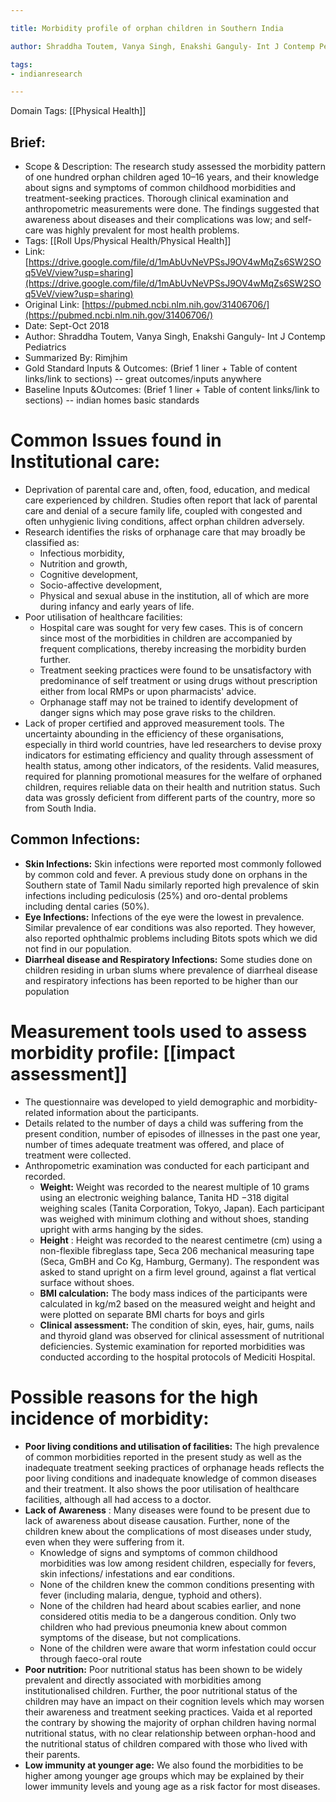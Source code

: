 ```yaml
---

title: Morbidity profile of orphan children in Southern India

author: Shraddha Toutem, Vanya Singh, Enakshi Ganguly- Int J Contemp Pediatrics

tags:
- indianresearch 

---
```

Domain Tags: [[Physical Health]]

## Brief:
- Scope & Description: The research study assessed the morbidity pattern of one hundred orphan children aged 10–16 years, and their knowledge about signs and symptoms of common childhood morbidities and treatment-seeking practices. Thorough clinical examination and anthropometric measurements were done. The findings suggested that awareness about diseases and their complications was low; and self-care was highly prevalent for most health problems.
- Tags: [[Roll Ups/Physical Health/Physical Health]]
- Link:[https://drive.google.com/file/d/1mAbUvNeVPSsJ9OV4wMqZs6SW2SOq5VeV/view?usp=sharing](https://drive.google.com/file/d/1mAbUvNeVPSsJ9OV4wMqZs6SW2SOq5VeV/view?usp=sharing)
- Original Link: [https://pubmed.ncbi.nlm.nih.gov/31406706/](https://pubmed.ncbi.nlm.nih.gov/31406706/)
- Date: Sept-Oct 2018
- Author: Shraddha Toutem, Vanya Singh, Enakshi Ganguly- Int J Contemp Pediatrics
- Summarized By: Rimjhim
- Gold Standard Inputs & Outcomes: (Brief 1 liner + Table of content links/link to sections) -- great outcomes/inputs anywhere
- Baseline Inputs &Outcomes: (Brief 1 liner + Table of content links/link to sections) -- indian homes basic standards

# Common Issues found in Institutional care:

- Deprivation of parental care and, often, food, education, and medical care experienced by children. Studies often report that lack of parental care and denial of a secure family life, coupled with congested and often unhygienic living conditions, affect orphan children adversely.
- Research identifies the risks of orphanage care that may broadly be classified as:
  - Infectious morbidity,
  - Nutrition and growth,
  - Cognitive development,
  - Socio-affective development,
  - Physical and sexual abuse in the institution, all of which are more during infancy and early years of life.
- Poor utilisation of healthcare facilities:
  - Hospital care was sought for very few cases. This is of concern since most of the morbidities in children are accompanied by frequent complications, thereby increasing the morbidity burden further.
  - Treatment seeking practices were found to be unsatisfactory with predominance of self treatment or using drugs without prescription either from local RMPs or upon pharmacists' advice.
  - Orphanage staff may not be trained to identify development of danger signs which may pose grave risks to the children.
- Lack of proper certified and approved measurement tools. The uncertainty abounding in the efficiency of these organisations, especially in third world countries, have led researchers to devise proxy indicators for estimating efficiency and quality through assessment of health status, among other indicators, of the residents. Valid measures, required for planning promotional measures for the welfare of orphaned children, requires reliable data on their health and nutrition status. Such data was grossly deficient from different parts of the country, more so from South India.

## Common Infections:

- **Skin Infections:** Skin infections were reported most commonly followed by common cold and fever. A previous study done on orphans in the Southern state of Tamil Nadu similarly reported high prevalence of skin infections including pediculosis (25%) and oro-dental problems including dental caries (50%).
- **Eye Infections:** Infections of the eye were the lowest in prevalence. Similar prevalence of ear conditions was also reported. They however, also reported ophthalmic problems including Bitots spots which we did not find in our population.
- **Diarrheal disease and Respiratory Infections:** Some studies done on children residing in urban slums where prevalence of diarrheal disease and respiratory infections has been reported to be higher than our population

# Measurement tools used to assess morbidity profile: [[impact assessment]]

- The questionnaire was developed to yield demographic and morbidity-related information about the participants.
- Details related to the number of days a child was suffering from the present condition, number of episodes of illnesses in the past one year, number of times adequate treatment was offered, and place of treatment were collected.
- Anthropometric examination was conducted for each participant and recorded.
  - **Weight:** Weight was recorded to the nearest multiple of 10 grams using an electronic weighing balance, Tanita HD −318 digital weighing scales (Tanita Corporation, Tokyo, Japan). Each participant was weighed with minimum clothing and without shoes, standing upright with arms hanging by the sides.
  - **Height** : Height was recorded to the nearest centimetre (cm) using a non-flexible fibreglass tape, Seca 206 mechanical measuring tape (Seca, GmBH and Co Kg, Hamburg, Germany). The respondent was asked to stand upright on a firm level ground, against a flat vertical surface without shoes.
  - **BMI calculation:** The body mass indices of the participants were calculated in kg/m2 based on the measured weight and height and were plotted on separate BMI charts for boys and girls
  - **Clinical assessment:** The condition of skin, eyes, hair, gums, nails and thyroid gland was observed for clinical assessment of nutritional deficiencies. Systemic examination for reported morbidities was conducted according to the hospital protocols of Mediciti Hospital.

# Possible reasons for the high incidence of morbidity:

- **Poor living conditions and utilisation of facilities:** The high prevalence of common morbidities reported in the present study as well as the inadequate treatment seeking practices of orphanage heads reflects the poor living conditions and inadequate knowledge of common diseases and their treatment. It also shows the poor utilisation of healthcare facilities, although all had access to a doctor.
- **Lack of Awareness** : Many diseases were found to be present due to lack of awareness about disease causation. Further, none of the children knew about the complications of most diseases under study, even when they were suffering from it.
  - Knowledge of signs and symptoms of common childhood morbidities was low among resident children, especially for fevers, skin infections/ infestations and ear conditions.
  - None of the children knew the common conditions presenting with fever (including malaria, dengue, typhoid and others).
  - None of the children had heard about scabies earlier, and none considered otitis media to be a dangerous condition. Only two children who had previous pneumonia knew about common symptoms of the disease, but not complications.
  - None of the children were aware that worm infestation could occur through faeco-oral route
- **Poor nutrition:** Poor nutritional status has been shown to be widely prevalent and directly associated with morbidities among institutionalised children. Further, the poor nutritional status of the children may have an impact on their cognition levels which may worsen their awareness and treatment seeking practices. Vaida et al reported the contrary by showing the majority of orphan children having normal nutritional status, with no clear relationship between orphan-hood and the nutritional status of children compared with those who lived with their parents.
- **Low immunity at younger age:** We also found the morbidities to be higher among younger age groups which may be explained by their lower immunity levels and young age as a risk factor for most diseases.